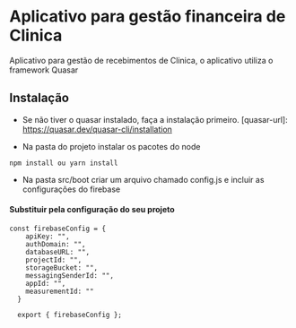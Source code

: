 # Aplicativo para gestão financeira de Clinica
Aplicativo para gestão de recebimentos de Clinica, o aplicativo utiliza o framework Quasar


## Instalação

* Se não tiver o quasar instalado, faça a instalação primeiro.
[quasar-url]: https://quasar.dev/quasar-cli/installation


* Na pasta do projeto instalar os pacotes do node
 ```
 npm install ou yarn install
```

* Na pasta src/boot criar um arquivo chamado config.js e incluir as configurações do firebase
#### Substituir pela configuração do seu projeto
```
const firebaseConfig = {
    apiKey: "",
    authDomain: "",
    databaseURL: "",
    projectId: "",
    storageBucket: "",
    messagingSenderId: "",
    appId: "",
    measurementId: ""
  }

  export { firebaseConfig };
```
